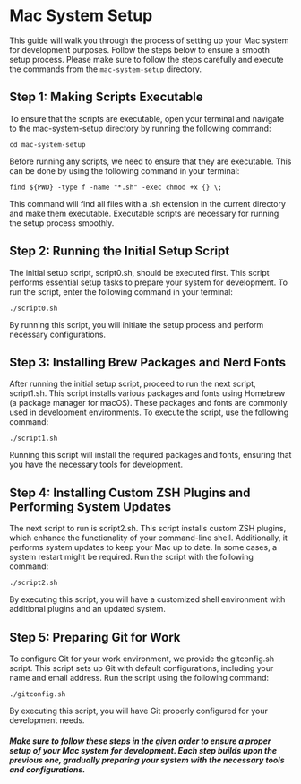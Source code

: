 # Mac System Setup

This guide will walk you through the process of setting up your Mac system for development purposes.
Follow the steps below to ensure a smooth setup process.
Please make sure to follow the steps carefully and execute the commands from the `mac-system-setup` directory.

## Step 1: Making Scripts Executable

To ensure that the scripts are executable, open your terminal and navigate to the mac-system-setup directory by running the following command:

```console
cd mac-system-setup
```

Before running any scripts, we need to ensure that they are executable. This can be done by using the following command in your terminal:

```console
find ${PWD} -type f -name "*.sh" -exec chmod +x {} \;
```
This command will find all files with a .sh extension in the current directory and make them executable. Executable scripts are necessary for running the setup process smoothly.

## Step 2: Running the Initial Setup Script

The initial setup script, script0.sh, should be executed first. This script performs essential setup tasks to prepare your system for development. To run the script, enter the following command in your terminal:

```console
./script0.sh
```
By running this script, you will initiate the setup process and perform necessary configurations.

## Step 3: Installing Brew Packages and Nerd Fonts

After running the initial setup script, proceed to run the next script, script1.sh. This script installs various packages and fonts using Homebrew (a package manager for macOS). These packages and fonts are commonly used in development environments. To execute the script, use the following command:
```console
./script1.sh
```
Running this script will install the required packages and fonts, ensuring that you have the necessary tools for development.

## Step 4: Installing Custom ZSH Plugins and Performing System Updates


The next script to run is script2.sh. This script installs custom ZSH plugins, which enhance the functionality of your command-line shell. Additionally, it performs system updates to keep your Mac up to date. In some cases, a system restart might be required. Run the script with the following command:

```console
./script2.sh
```

By executing this script, you will have a customized shell environment with additional plugins and an updated system.


## Step 5: Preparing Git for Work

To configure Git for your work environment, we provide the gitconfig.sh script. This script sets up Git with default configurations, including your name and email address. Run the script using the following command:

```console
./gitconfig.sh
```
By executing this script, you will have Git properly configured for your development needs.

##### Make sure to follow these steps in the given order to ensure a proper setup of your Mac system for development. Each step builds upon the previous one, gradually preparing your system with the necessary tools and configurations.

